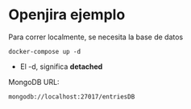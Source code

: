 # Openjira ejemplo

Para correr localmente, se necesita la base de datos
```
docker-compose up -d
```

* El -d, significa __detached__

MongoDB URL:
```
mongodb://localhost:27017/entriesDB
```
